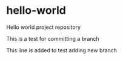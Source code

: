 # hello-world
Hello world project repository

This is a test for committing a branch

This line is added to test adding new branch

